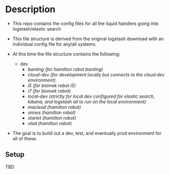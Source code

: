 # Description 
- This repo contains the config files for all the liquid handlers going into logstash/elastic search
- This file structure is derived from the original logstash download with an individual config file for any/all systems.
- At this time the file structure contains the following:
    - dev
        - _banting (for hamilton robot banting)_
        - _cloud-dev (for development locally but connects to the cloud dev environment)_
        - _i5 (for biomek robot i5)_
        - _i7 (for biomek robot)_
        - _local-dev (strictly for local dev configured for elastic search, kibana, and logstash all to run on the local environment)_
        - _macleod (hamilton robot)_
        - _onnes (hamilton robot)_
        - _starlet (hamilton robot)_
        - _vlad (hamilton robot)_
     
- The goal is to build out a dev, test, and eventually prod environment for all of these.

## Setup 
TBD
